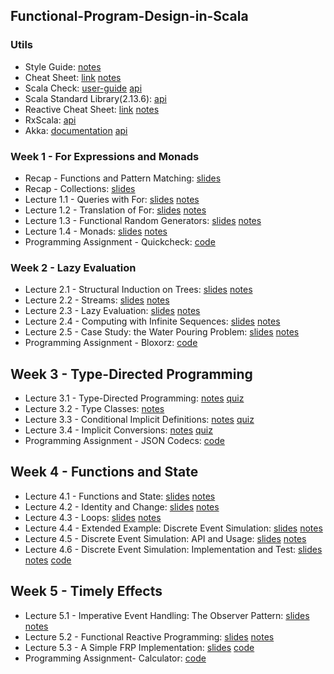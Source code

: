 ## Functional-Program-Design-in-Scala

### Utils
- Style Guide: [notes](https://github.com/mariasintea/Functional-Program-Design-in-Scala/blob/main/utils/Style-Guide.pdf)
- Cheat Sheet: [link](https://docs.scala-lang.org/cheatsheets/) [notes](https://github.com/mariasintea/Functional-Program-Design-in-Scala/blob/main/utils/Cheat-Sheet.pdf)
- Scala Check: [user-guide](https://github.com/typelevel/scalacheck/blob/main/doc/UserGuide.md) [api](https://www.scalacheck.org/files/scalacheck_2.11-1.12.2-api/index.html#package)
- Scala Standard Library(2.13.6): [api](https://www.scala-lang.org/api/current/)
- Reactive Cheat Sheet: [link](https://github.com/sjuvekar/reactive-programming-scala/blob/master/ReactiveCheatSheet.md) [notes](https://github.com/mariasintea/Functional-Program-Design-in-Scala/blob/main/utils/Reactive-Cheat-Sheet.pdf)
- RxScala: [api](http://reactivex.io/rxscala/scaladoc/index.html#package)
- Akka: [documentation](https://doc.akka.io/docs/akka/2.4/scala.html) [api](https://doc.akka.io/api/akka/2.4/)


### Week 1 - For Expressions and Monads
- Recap - Functions and Pattern Matching: [slides]() 
- Recap - Collections: [slides]() 
- Lecture 1.1 - Queries with For: [slides]() [notes]()
- Lecture 1.2 - Translation of For: [slides]() [notes]()
- Lecture 1.3 - Functional Random Generators: [slides]() [notes]()
- Lecture 1.4 - Monads: [slides]() [notes]()
- Programming Assignment - Quickcheck: [code]()

### Week 2 - Lazy Evaluation
- Lecture 2.1 - Structural Induction on Trees: [slides]() [notes]()
- Lecture 2.2 - Streams: [slides]() [notes]()
- Lecture 2.3 - Lazy Evaluation: [slides]() [notes]()
- Lecture 2.4 - Computing with Infinite Sequences: [slides]() [notes]()
- Lecture 2.5 - Case Study: the Water Pouring Problem: [slides]() [notes]()
- Programming Assignment - Bloxorz: [code]()

## Week 3 - Type-Directed Programming
- Lecture 3.1 - Type-Directed Programming: [notes]() [quiz]()
- Lecture 3.2 - Type Classes: [notes]()
- Lecture 3.3 - Conditional Implicit Definitions: [notes]() [quiz]()
- Lecture 3.4 - Implicit Conversions: [notes]() [quiz]()
- Programming Assignment - JSON Codecs: [code]()

## Week 4 - Functions and State
- Lecture 4.1 - Functions and State: [slides]() [notes]()
- Lecture 4.2 - Identity and Change: [slides]() [notes]()
- Lecture 4.3 - Loops: [slides]() [notes]()
- Lecture 4.4 - Extended Example: Discrete Event Simulation: [slides]() [notes]()
- Lecture 4.5 - Discrete Event Simulation: API and Usage: [slides]() [notes]()
- Lecture 4.6 - Discrete Event Simulation: Implementation and Test: [slides]() [notes]() [code]()

## Week 5 - Timely Effects
- Lecture 5.1 - Imperative Event Handling: The Observer Pattern: [slides]() [notes]()
- Lecture 5.2 - Functional Reactive Programming: [slides]() [notes]()
- Lecture 5.3 - A Simple FRP Implementation: [slides]() [code]()
- Programming Assignment- Calculator: [code]()
